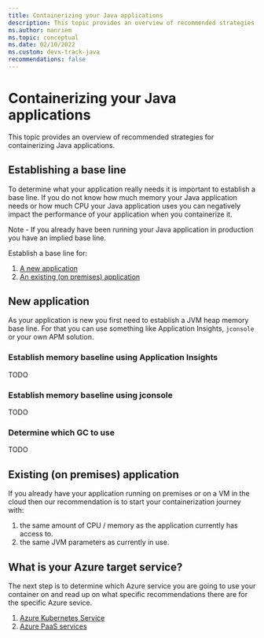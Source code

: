 ```yaml
---
title: Containerizing your Java applications
description: This topic provides an overview of recommended strategies for containerizing your Java applications.
ms.author: manriem
ms.topic: conceptual
ms.date: 02/10/2022
ms.custom: devx-track-java
recommendations: false
---
```


# Containerizing your Java applications

This topic provides an overview of recommended strategies for containerizing Java applications.

## Establishing a base line

To determine what your application really needs it is important to establish a base line. If you do not know how much memory your Java application needs or how much CPU your Java application uses you can negatively impact the performance of your application when you containerize it. 

Note - If you already have been running your Java application in production you have an implied base line. 

Establish a base line for:

1. [A new application](#new-application)
1. [An existing (on premises) application](#existing-on-premises-application)

## New application

As your application is new you first need to establish a JVM heap memory base line. For that you can use something like Application Insights, `jconsole` or your own APM solution.

### Establish memory baseline using Application Insights

TODO

### Establish memory baseline using jconsole

TODO

### Determine which GC to use

TODO

## Existing (on premises) application 

If you already have your application running on premises or on a VM in the cloud then our recommendation is to start your containerization journey with:

1. the same amount of CPU / memory as the application currently has access to.
1. the same JVM parameters as currently in use.

## What is your Azure target service?

The next step is to determine which Azure service you are going to use your container on and read up on what specific recommendations there are for the specific Azure sevice.

1. [Azure Kubernetes Service](containers-aks.md)
1. [Azure PaaS services](containers-paas.md)
